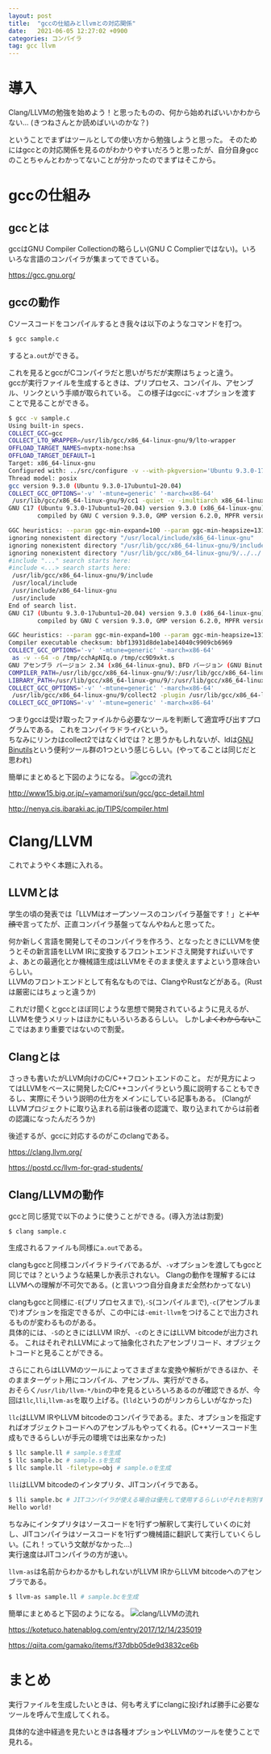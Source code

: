 ```yaml
---
layout: post
title:  "gccの仕組みとllvmとの対応関係"
date:   2021-06-05 12:27:02 +0900
categories: コンパイラ
tag: gcc llvm
---
```

# 導入
Clang/LLVMの勉強を始めよう！と思ったものの、何から始めればいいかわからない…
(きつねさんとか読めばいいのかな？)

ということでまずはツールとしての使い方から勉強しようと思った。
そのためにはgccとの対応関係を見るのがわかりやすいだろうと思ったが、自分自身gccのことちゃんとわかってないことが分かったのでまずはそこから。

# gccの仕組み
## gccとは
gccはGNU Compiler Collectionの略らしい(GNU C Complierではない)。いろいろな言語のコンパイラが集まってできている。

https://gcc.gnu.org/

## gccの動作
Cソースコードをコンパイルするとき我々は以下のようなコマンドを打つ。
```sh
$ gcc sample.c
```
すると`a.out`ができる。

これを見るとgccがCコンパイラだと思いがちだが実際はちょっと違う。  
gccが実行ファイルを生成するときは、プリプロセス、コンパイル、アセンブル、リンクという手順が取られている。
この様子はgccに`-v`オプションを渡すことで見ることができる。
```sh
$ gcc -v sample.c
Using built-in specs.
COLLECT_GCC=gcc
COLLECT_LTO_WRAPPER=/usr/lib/gcc/x86_64-linux-gnu/9/lto-wrapper
OFFLOAD_TARGET_NAMES=nvptx-none:hsa
OFFLOAD_TARGET_DEFAULT=1
Target: x86_64-linux-gnu
Configured with: ../src/configure -v --with-pkgversion='Ubuntu 9.3.0-17ubuntu1~20.04' --with-bugurl=file:///usr/share/doc/gcc-9/README.Bugs --enable-languages=c,ada,c++,go,brig,d,fortran,objc,obj-c++,gm2 --prefix=/usr --with-gcc-major-version-only --program-suffix=-9 --program-prefix=x86_64-linux-gnu- --enable-shared --enable-linker-build-id --libexecdir=/usr/lib --without-included-gettext --enable-threads=posix --libdir=/usr/lib --enable-nls --enable-clocale=gnu --enable-libstdcxx-debug --enable-libstdcxx-time=yes --with-default-libstdcxx-abi=new --enable-gnu-unique-object --disable-vtable-verify --enable-plugin --enable-default-pie --with-system-zlib --with-target-system-zlib=auto --enable-objc-gc=auto --enable-multiarch --disable-werror --with-arch-32=i686 --with-abi=m64 --with-multilib-list=m32,m64,mx32 --enable-multilib --with-tune=generic --enable-offload-targets=nvptx-none=/build/gcc-9-HskZEa/gcc-9-9.3.0/debian/tmp-nvptx/usr,hsa --without-cuda-driver --enable-checking=release --build=x86_64-linux-gnu --host=x86_64-linux-gnu --target=x86_64-linux-gnu
Thread model: posix
gcc version 9.3.0 (Ubuntu 9.3.0-17ubuntu1~20.04)
COLLECT_GCC_OPTIONS='-v' '-mtune=generic' '-march=x86-64'
 /usr/lib/gcc/x86_64-linux-gnu/9/cc1 -quiet -v -imultiarch x86_64-linux-gnu sample.c -quiet -dumpbase sample.c -mtune=generic -march=x86-64 -auxbase sample -version -fasynchronous-unwind-tables -fstack-protector-strong -Wformat -Wformat-security -fstack-clash-protection -fcf-protection -o /tmp/cc9D9xkt.s
GNU C17 (Ubuntu 9.3.0-17ubuntu1~20.04) version 9.3.0 (x86_64-linux-gnu)
        compiled by GNU C version 9.3.0, GMP version 6.2.0, MPFR version 4.0.2, MPC version 1.1.0, isl version isl-0.22.1-GMP

GGC heuristics: --param ggc-min-expand=100 --param ggc-min-heapsize=131072
ignoring nonexistent directory "/usr/local/include/x86_64-linux-gnu"
ignoring nonexistent directory "/usr/lib/gcc/x86_64-linux-gnu/9/include-fixed"
ignoring nonexistent directory "/usr/lib/gcc/x86_64-linux-gnu/9/../../../../x86_64-linux-gnu/include"
#include "..." search starts here:
#include <...> search starts here:
 /usr/lib/gcc/x86_64-linux-gnu/9/include
 /usr/local/include
 /usr/include/x86_64-linux-gnu
 /usr/include
End of search list.
GNU C17 (Ubuntu 9.3.0-17ubuntu1~20.04) version 9.3.0 (x86_64-linux-gnu)
        compiled by GNU C version 9.3.0, GMP version 6.2.0, MPFR version 4.0.2, MPC version 1.1.0, isl version isl-0.22.1-GMP

GGC heuristics: --param ggc-min-expand=100 --param ggc-min-heapsize=131072
Compiler executable checksum: bbf13931d8de1abe14040c9909cb6969
COLLECT_GCC_OPTIONS='-v' '-mtune=generic' '-march=x86-64'
 as -v --64 -o /tmp/cchApNIq.o /tmp/cc9D9xkt.s
GNU アセンブラ バージョン 2.34 (x86_64-linux-gnu)、BFD バージョン (GNU Binutils for Ubuntu) 2.34 を使用
COMPILER_PATH=/usr/lib/gcc/x86_64-linux-gnu/9/:/usr/lib/gcc/x86_64-linux-gnu/9/:/usr/lib/gcc/x86_64-linux-gnu/:/usr/lib/gcc/x86_64-linux-gnu/9/:/usr/lib/gcc/x86_64-linux-gnu/
LIBRARY_PATH=/usr/lib/gcc/x86_64-linux-gnu/9/:/usr/lib/gcc/x86_64-linux-gnu/9/../../../x86_64-linux-gnu/:/usr/lib/gcc/x86_64-linux-gnu/9/../../../../lib/:/lib/x86_64-linux-gnu/:/lib/../lib/:/usr/lib/x86_64-linux-gnu/:/usr/lib/../lib/:/usr/lib/gcc/x86_64-linux-gnu/9/../../../:/lib/:/usr/lib/
COLLECT_GCC_OPTIONS='-v' '-mtune=generic' '-march=x86-64'
 /usr/lib/gcc/x86_64-linux-gnu/9/collect2 -plugin /usr/lib/gcc/x86_64-linux-gnu/9/liblto_plugin.so -plugin-opt=/usr/lib/gcc/x86_64-linux-gnu/9/lto-wrapper -plugin-opt=-fresolution=/tmp/ccQgYu7t.res -plugin-opt=-pass-through=-lgcc -plugin-opt=-pass-through=-lgcc_s -plugin-opt=-pass-through=-lc -plugin-opt=-pass-through=-lgcc -plugin-opt=-pass-through=-lgcc_s --build-id --eh-frame-hdr -m elf_x86_64 --hash-style=gnu --as-needed -dynamic-linker /lib64/ld-linux-x86-64.so.2 -pie -z now -z relro /usr/lib/gcc/x86_64-linux-gnu/9/../../../x86_64-linux-gnu/Scrt1.o /usr/lib/gcc/x86_64-linux-gnu/9/../../../x86_64-linux-gnu/crti.o /usr/lib/gcc/x86_64-linux-gnu/9/crtbeginS.o -L/usr/lib/gcc/x86_64-linux-gnu/9 -L/usr/lib/gcc/x86_64-linux-gnu/9/../../../x86_64-linux-gnu -L/usr/lib/gcc/x86_64-linux-gnu/9/../../../../lib -L/lib/x86_64-linux-gnu -L/lib/../lib -L/usr/lib/x86_64-linux-gnu -L/usr/lib/../lib -L/usr/lib/gcc/x86_64-linux-gnu/9/../../.. /tmp/cchApNIq.o -lgcc --push-state --as-needed -lgcc_s --pop-state -lc -lgcc --push-state --as-needed -lgcc_s --pop-state /usr/lib/gcc/x86_64-linux-gnu/9/crtendS.o /usr/lib/gcc/x86_64-linux-gnu/9/../../../x86_64-linux-gnu/crtn.o
COLLECT_GCC_OPTIONS='-v' '-mtune=generic' '-march=x86-64'
```
つまりgccは受け取ったファイルから必要なツールを判断して適宜呼び出すプログラムである。
これをコンパイラドライバという。  
ちなみにリンカはcollect2ではなくldでは？と思うかもしれないが、ldは[GNU Binutils](https://www.gnu.org/software/binutils/)という便利ツール群の1つという感じらしい。(やってることは同じだと思われ)

簡単にまとめると下図のようになる。
![gccの流れ]({{site.baseurl}}/images/2021-06-05/gcc_flow.png)

http://www15.big.or.jp/~yamamori/sun/gcc/gcc-detail.html

http://nenya.cis.ibaraki.ac.jp/TIPS/compiler.html

# Clang/LLVM
これでようやく本題に入れる。
## LLVMとは
学生の頃の発表では「LLVMはオープンソースのコンパイラ基盤です！」と~~ドヤ顔で~~言ってたが、正直コンパイラ基盤ってなんやねんと思ってた。

何か新しく言語を開発してそのコンパイラを作ろう、となったときにLLVMを使うとその新言語をLLVM IRに変換するフロントエンドさえ開発すればいいですよ、あとの最適化とか機械語生成はLLVMをそのまま使えますよという意味合いらしい。  
LLVMのフロントエンドとして有名なものでは、ClangやRustなどがある。(Rustは厳密にはちょっと違うか)

これだけ聞くとgccとほぼ同じような思想で開発されているように見えるが、LLVMを使うメリットはほかにもいろいろあるらしい。
しかし~~よくわからない~~ここではあまり重要ではないので割愛。

## Clangとは
さっきも書いたがLLVM向けのC/C++フロントエンドのこと。
だが見方によってはLLVMをベースに開発したC/C++コンパイラという風に説明することもできるし、実際にそういう説明の仕方をメインにしている記事もある。
(ClangがLLVMプロジェクトに取り込まれる前は後者の認識で、取り込まれてからは前者の認識になったんだろうか)

後述するが、gccに対応するのがこのclangである。

https://clang.llvm.org/

https://postd.cc/llvm-for-grad-students/

## Clang/LLVMの動作
gccと同じ感覚で以下のように使うことができる。(導入方法は割愛)
```sh
$ clang sample.c
```
生成されるファイルも同様に`a.out`である。

clangもgccと同様コンパイラドライバであるが、`-v`オプションを渡してもgccと同じでは？というような結果しか表示されない。
Clangの動作を理解するにはLLVMへの理解が不可欠である。(と言いつつ自分自身まだ全然わかってない)

clangもgccと同様に`-E`(プリプロセスまで),`-S`(コンパイルまで),`-c`(アセンブルまで)オプションを指定できるが、この中には`-emit-llvm`をつけることで出力されるものが変わるものがある。  
具体的には、`-S`のときにはLLVM IRが、`-c`のときにはLLVM bitcodeが出力される。
これはそれぞれLLVMによって抽象化されたアセンブリコード、オブジェクトコードと見ることができる。

さらにこれらはLLVMのツールによってさまざまな変換や解析ができるほか、そのままターゲット用にコンパイル、アセンブル、実行ができる。  
おそらく`/usr/lib/llvm-*/bin`の中を見るといろいろあるのが確認できるが、今回は`llc`,`lli`,`llvm-as`を取り上げる。(`lld`というのがリンカらしいがなかった)

`llc`はLLVM IRやLLVM bitcodeのコンパイラである。また、オプションを指定すればオブジェクトコードへのアセンブルもやってくれる。(C++ソースコード生成もできるらしいが手元の環境では出来なかった)
```sh
$ llc sample.ll # sample.sを生成
$ llc sample.bc # sample.sを生成
$ llc sample.ll -filetype=obj # sample.oを生成
```

`lli`はLLVM bitcodeのインタプリタ、JITコンパイラである。
```sh
$ lli sample.bc # JITコンパイラが使える場合は優先して使用するらしいがそれを判別する方法ある？
Hello world!
```
ちなみにインタプリタはソースコードを1行ずつ解釈して実行していくのに対し、JITコンパイラはソースコードを1行ずつ機械語に翻訳して実行していくらしい。(これ！っていう文献がなかった…)  
実行速度はJITコンパイラの方が速い。

`llvm-as`は名前からわかるかもしれないがLLVM IRからLLVM bitcodeへのアセンブラである。
```sh
$ llvm-as sample.ll # sample.bcを生成
```

簡単にまとめると下図のようになる。
![clang/LLVMの流れ]({{site.baseurl}}/images/2021-06-05/clang_flow.png)

https://kotetuco.hatenablog.com/entry/2017/12/14/235019

https://qiita.com/gamako/items/f37dbb05de9d3832ce6b

# まとめ
実行ファイルを生成したいときは、何も考えずにclangに投げれば勝手に必要なツールを呼んで生成してくれる。

具体的な途中経過を見たいときは各種オプションやLLVMのツールを使うことで見れる。
